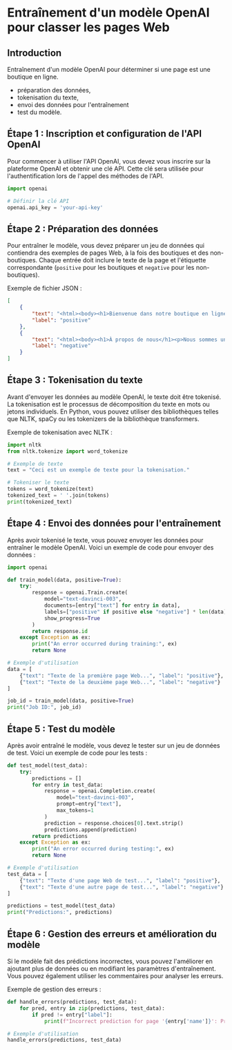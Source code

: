# Entraînement d'un modèle OpenAI pour classer les pages Web

## Introduction

Entraînement d'un modèle OpenAI pour déterminer si une page est une boutique en ligne.

- préparation des données,
- tokenisation du texte,
- envoi des données pour l'entraînement
- test du modèle.

## Étape 1 : Inscription et configuration de l'API OpenAI

Pour commencer à utiliser l'API OpenAI, vous devez vous inscrire sur la plateforme OpenAI et obtenir une clé API. Cette clé sera utilisée pour l'authentification lors de l'appel des méthodes de l'API.

```python
import openai

# Définir la clé API
openai.api_key = 'your-api-key'
```

## Étape 2 : Préparation des données

Pour entraîner le modèle, vous devez préparer un jeu de données qui contiendra des exemples de pages Web,
à la fois des boutiques et des non-boutiques.
Chaque entrée doit inclure le texte de la page et l'étiquette correspondante (`positive` pour les boutiques et `negative` pour les non-boutiques).

Exemple de fichier JSON :

```json
[
    {
        "text": "<html><body><h1>Bienvenue dans notre boutique en ligne</h1><p>Nous proposons une large gamme de produits à des prix compétitifs. Visitez notre boutique dès aujourd'hui !</p></body></html>",
        "label": "positive"
    },
    {
        "text": "<html><body><h1>À propos de nous</h1><p>Nous sommes un fournisseur de premier plan de services de qualité. Contactez-nous pour plus d'informations.</p></body></html>",
        "label": "negative"
    }
]
```

## Étape 3 : Tokenisation du texte

Avant d'envoyer les données au modèle OpenAI, le texte doit être tokenisé.
La tokenisation est le processus de décomposition du texte en mots ou jetons individuels.
En Python, vous pouvez utiliser des bibliothèques telles que NLTK, spaCy ou les tokenizers de la bibliothèque transformers.

Exemple de tokenisation avec NLTK :

```python
import nltk
from nltk.tokenize import word_tokenize

# Exemple de texte
text = "Ceci est un exemple de texte pour la tokenisation."

# Tokeniser le texte
tokens = word_tokenize(text)
tokenized_text = ' '.join(tokens)
print(tokenized_text)
```

## Étape 4 : Envoi des données pour l'entraînement

Après avoir tokenisé le texte, vous pouvez envoyer les données pour entraîner le modèle OpenAI.
Voici un exemple de code pour envoyer des données :

```python
import openai

def train_model(data, positive=True):
    try:
        response = openai.Train.create(
            model="text-davinci-003",
            documents=[entry["text"] for entry in data],
            labels=["positive" if positive else "negative"] * len(data),
            show_progress=True
        )
        return response.id
    except Exception as ex:
        print("An error occurred during training:", ex)
        return None

# Exemple d'utilisation
data = [
    {"text": "Texte de la première page Web...", "label": "positive"},
    {"text": "Texte de la deuxième page Web...", "label": "negative"}
]

job_id = train_model(data, positive=True)
print("Job ID:", job_id)
```

## Étape 5 : Test du modèle

Après avoir entraîné le modèle, vous devez le tester sur un jeu de données de test.
Voici un exemple de code pour les tests :

```python
def test_model(test_data):
    try:
        predictions = []
        for entry in test_data:
            response = openai.Completion.create(
                model="text-davinci-003",
                prompt=entry["text"],
                max_tokens=1
            )
            prediction = response.choices[0].text.strip()
            predictions.append(prediction)
        return predictions
    except Exception as ex:
        print("An error occurred during testing:", ex)
        return None

# Exemple d'utilisation
test_data = [
    {"text": "Texte d'une page Web de test...", "label": "positive"},
    {"text": "Texte d'une autre page de test...", "label": "negative"}
]

predictions = test_model(test_data)
print("Predictions:", predictions)
```

## Étape 6 : Gestion des erreurs et amélioration du modèle

Si le modèle fait des prédictions incorrectes, vous pouvez l'améliorer
en ajoutant plus de données ou en modifiant les paramètres d'entraînement. Vous pouvez également utiliser les commentaires pour analyser les erreurs.

Exemple de gestion des erreurs :

```python
def handle_errors(predictions, test_data):
    for pred, entry in zip(predictions, test_data):
        if pred != entry["label"]:
            print(f"Incorrect prediction for page '{entry['name']}': Predicted {pred}, Actual {entry['label']}")

# Exemple d'utilisation
handle_errors(predictions, test_data)
```